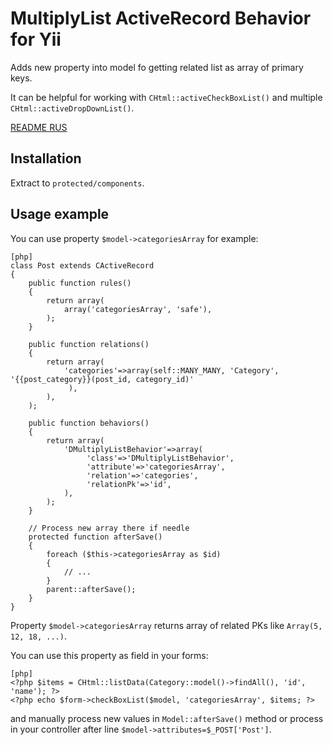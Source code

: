 MultiplyList ActiveRecord Behavior for Yii
==========================

Adds new property into model fo getting related list as array of primary keys.

It can be helpful for working with `CHtml::activeCheckBoxList()` and multiple `CHtml::activeDropDownList()`.

[README RUS](http://www.elisdn.ru/blog/26)

Installation
------------

Extract to `protected/components`.

Usage example
-------------

You can use property `$model->categoriesArray` for example:

~~~
[php]
class Post extends CActiveRecord
{
    public function rules()
    {
        return array(
            array('categoriesArray', 'safe'),
        );
    }

    public function relations()
    {
        return array(
            'categories'=>array(self::MANY_MANY, 'Category', '{{post_category}}(post_id, category_id)'
             ),
        ),
    );

    public function behaviors()
    {
        return array(
            'DMultiplyListBehavior'=>array(
                 'class'=>'DMultiplyListBehavior',
                 'attribute'=>'categoriesArray',
                 'relation'=>'categories',
                 'relationPk'=>'id',
            ),
        );
    }

    // Process new array there if needle
    protected function afterSave()
    {
        foreach ($this->categoriesArray as $id)
        {
            // ...
        }
        parent::afterSave();
    }
}
~~~

Property `$model->categoriesArray` returns array of related PKs like `Array(5, 12, 18, ...)`.

You can use this property as field in your forms:

~~~
[php]
<?php $items = CHtml::listData(Category::model()->findAll(), 'id', 'name'); ?>
<?php echo $form->checkBoxList($model, 'categoriesArray', $items; ?>
~~~

and manually process new values in `Model::afterSave()` method or process in your controller after line `$model->attributes=$_POST['Post']`.